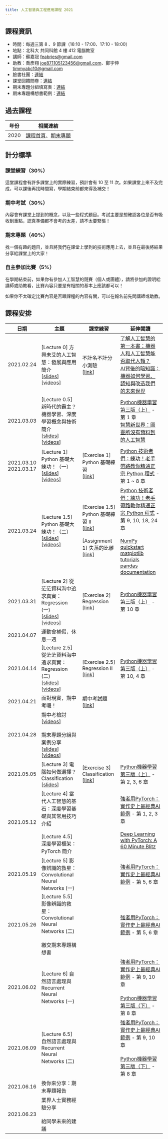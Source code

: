 ```yaml
---
title: 人工智慧與工程應用課程 2021
---
```


## 課程資訊

- 時間：每週三第 8 、9 節課（16:10 - 17:00、17:10 - 18:00）
- 地點：北科大 共同科館 4 樓 412 電腦教室
- 講師：蘇嘉冠 feabries@gmail.com
- 助教：喬彥翔 joe871105123456@gmail.com、鄭宇伸 timmyabc10@gmail.com
- 臉書社團：[連結](https://www.facebook.com/groups/759156424977401)
- 課堂回饋問卷：[連結](https://docs.google.com/forms/d/e/1FAIpQLSdM3cXOgN-a65JrKQUyxgLwIOh4OweagsYs-PkthxOwEa1Xow/viewform)
- 期末專題分組填寫表：[連結](https://docs.google.com/forms/d/e/1FAIpQLScwnVskS9YjU2UNe5dILrA1rwI-EpPlnaQQ56ZupG2EkeuTWw/viewform?usp=sf_link)
- 期末專題構想書範例：[連結](https://hackmd.io/kfstnzpoQ9mrsZKjtUwcYg)

## 過去課程

|年份|相關連結|
|-----|------------|
|2020|[課程首頁](https://sites.google.com/view/2020aintut/)、[期末專題](https://hackmd.io/HbOStYCGR2atnyOyNzmo4w)|

## 計分標準

### 課堂練習（30%）

這堂課程會有許多課堂上的實際練習，預計會有 10 至 11 次。如果課堂上來不及完成，可以課後再找時間寫，學期結束前都來得及補交！

### 期中考試（30%）

內容會有課堂上提到的概念，以及一些程式題目。考試主要是想確認各位是否有吸收到重點，認真準備都不會考的太差，請不太要緊張！

### 期末專題（40%）

找一個有趣的題目，並且將我們在課堂上學到的技術應用上去，並且在最後將結果分享給課堂上的大家！

### 自主參加比賽（5%）

在學期結束前，如果你有參加人工智慧的競賽（個人或團體），請將參加的證明給講師或助教看，比賽內容只要是有相關的基本上應該都可以！

如果你不太確定比賽內容是否跟課程的內容有關，可以在報名前先問講師或助教。

## 課程安排

|日期|主題|課堂練習|延伸閱讀|
|-----|------|-----------|------------|
|2021.02.24|[Lecture 0] 方興未艾的人工智慧：發展與應用簡介<br />[[slides](https://docs.google.com/presentation/d/1jH3bPgRATLSZS8s6RDlsd5tapWK9JJT9m0JqOAKEGoU/edit?usp=sharing)] [[videos](https://www.youtube.com/watch?v=I6lP3aYcTzA&list=PLJ9tqCH58ZfnAICGkk_StWRC5ccO1X-oZ&index=1)]|不計名不計分小測驗<br />[[link](https://docs.google.com/forms/d/e/1FAIpQLSeqLl0euRDRWDfM_HB8S_n7TV9OsEBzzJpdBB5bI11NHAYAqA/viewform?usp=sf_link)]|[了解人工智慧的第一本書：機器人和人工智慧能否取代人類？](https://www.books.com.tw/products/0010723841)<br  />[AI背後的暗知識：機器如何學習、認知與改造我們的未來世界](https://www.books.com.tw/products/0010848804)|
|2021.03.03|[Lecture 0.5] 新時代的霸主？機器學習、深度學習概念與技術簡介<br />[[slides](https://docs.google.com/presentation/d/1UhLuFMPkaBCQGgVMDQd6C6IzrQn_IwArKxcD1rK3-dM/edit?usp=sharing)] [[videos](https://www.youtube.com/watch?v=jBh_xZpRdA0&list=PLJ9tqCH58ZfnAICGkk_StWRC5ccO1X-oZ&index=2)]||[Python機器學習第三版（上）](https://www.books.com.tw/products/0010869555) - 第 1 章<br />[智慧新世界：圖靈所沒有預料到的人工智慧](https://www.books.com.tw/products/0010880354)|
|2021.03.10<br />2021.03.17|[Lecture 1] Python 基礎大練功！（一）<br />[[slides](https://docs.google.com/presentation/d/17DD1CN73xMRkgTAXrAv4O5HikOT36Vd9-vgp05nUqf4/edit?usp=sharing)] [[videos](https://www.youtube.com/watch?v=ZFjFdhcf-PM&list=PLJ9tqCH58ZfnAICGkk_StWRC5ccO1X-oZ&index=5)]|[Exercise 1] Python 基礎練習<br />[[link](https://colab.research.google.com/drive/1FHxzPInVNYI2DJqboSGUKY3lfQTIQEjn?usp=sharing)]|[Python 技術者們：練功！老手帶路教你精通正宗 Python 程式](https://www.books.com.tw/products/0010834816) - 第 1 ~ 8 章|
|2021.03.24|[Lecture 1.5] Python 基礎大練功！（二）<br />[[slides](https://docs.google.com/presentation/d/11zUCMAQMne8cC2zO3PW2ziYOhRMO-jWmkA7HIlDXHzU/edit?usp=sharing)] [[videos](https://www.youtube.com/watch?v=-hYhxsD6c98&list=PLJ9tqCH58ZfnAICGkk_StWRC5ccO1X-oZ&index=5)]|[Exercise 1.5] Python 基礎練習 II<br />[[link](https://colab.research.google.com/drive/1L1OmJsmPXhIJXdYd-ppi6UV93GAJPfSI?usp=sharing)]<br /><br />[Assignment 1] 失落的比雕<br />[[link](https://colab.research.google.com/drive/1AWz0sJ-fcTL0WlgOVgylD4TSk_q5HunH?usp=sharing)]|[Python 技術者們：練功！老手帶路教你精通正宗 Python 程式](https://www.books.com.tw/products/0010834816) - 第 9, 10, 18, 24 章<br /><br />[NumPy quickstart](https://numpy.org/devdocs/user/quickstart.html)<br />[matplotlib tutorials](https://matplotlib.org/stable/tutorials/index.html)<br />[pandas documentation](https://pandas.pydata.org/docs/index.html)|
|2021.03.31|[Lecture 2] 從茫茫資料海中追求真實：Regression (一)<br />[[slides](https://docs.google.com/presentation/d/1hPRxk4PFTPsMgf-g57qiiiUgsDSsWb6nCkxdtgL8htk/edit?usp=sharing)] [[videos](https://www.youtube.com/watch?v=6OcpQmnjaPQ&list=PLJ9tqCH58ZfnAICGkk_StWRC5ccO1X-oZ&index=7)]|[Exercise 2] Regression<br />[[link](https://colab.research.google.com/drive/1vtPppLLsJFIxpLwtHf3A3IFqZKYcc2F3?usp=sharing)]|[Python機器學習第三版（上）](https://www.books.com.tw/products/0010869555) - 第 10 章|
|2021.04.07|運動會補假，休息一週|||
|2021.04.14|[Lecture 2.5] 從茫茫資料海中追求真實：Regression (二)<br />[[slides](https://docs.google.com/presentation/d/1hJabIOLIs3Ta_w3B-1Z9B8or_ZhkFtpBqVC8677yAaw/edit?usp=sharing)] [[videos](https://www.youtube.com/watch?v=yus875MywPM&list=PLJ9tqCH58ZfnAICGkk_StWRC5ccO1X-oZ&index=8)]|[Exercise 2.5] Regression II<br />[[link](https://colab.research.google.com/drive/1gd6WgOVM7Qnmgln3xDPlSajKrYdn5xZl?usp=sharing)]|[Python機器學習第三版（上）](https://www.books.com.tw/products/0010869555) - 第 10, 4 章|
|2021.04.21|面對現實，期中考囉！| 期中考試題<br />[[link](https://colab.research.google.com/drive/1jrUL9gY_WqgUcUo_0nEmGDwQWYpsKV2L?usp=sharing)] ||
|2021.04.28|期中考檢討<br />[[videos](https://www.youtube.com/watch?v=TZ8r7iUPPh8&list=PLJ9tqCH58ZfnAICGkk_StWRC5ccO1X-oZ&index=10)]<br /><br />期末專題分組與案例分享<br />[[slides](https://docs.google.com/presentation/d/183G4zIvPBA2U40cYQt2OFEDTaR45TXKHdNCgiw10SHQ/edit?usp=sharing)] [[videos](https://www.youtube.com/watch?v=ArK2ABwpN0E&list=PLJ9tqCH58ZfnAICGkk_StWRC5ccO1X-oZ&index=11)]|||
|2021.05.05|[Lecture 3] 電腦如何做選擇？Classification<br />[[slides](https://docs.google.com/presentation/d/1L1NSZ9MEE12chZH_lS3Y75M3PFAd62gFhuF8VqUr3YA/edit?usp=sharing)]|[Exercise 3] Classification<br />[[link](https://colab.research.google.com/drive/1TEPG3LTl0T5o_GiTM3771ZIH3tKvcnbI?usp=sharing)]|[Python機器學習第三版（上）](https://www.books.com.tw/products/0010869555) - 第 2, 3, 6 章|
|2021.05.12|[Lecture 4] 當代人工智慧的基石：深度學習基礎與其常用技巧介紹<br /><br />[Lecture 4.5] 深度學習框架：PyTorch 簡介||[強者用PyTorch：實作史上最經典AI範例](https://www.books.com.tw/products/0010845128) - 第 1, 2, 3 章<br /><br />[Deep Learning with PyTorch: A 60 Minute Blitz](https://pytorch.org/tutorials/beginner/deep_learning_60min_blitz.html)|
|2021.05.19|[Lecture 5] 影像辨識的救星：Convolutional Neural Networks (一)||[強者用PyTorch：實作史上最經典AI範例](https://www.books.com.tw/products/0010845128) - 第 5, 6 章|
|2021.05.26|[Lecture 5.5] 影像辨識的救星：Convolutional Neural Networks (二)<br /><br />繳交期末專題構想書||[強者用PyTorch：實作史上最經典AI範例](https://www.books.com.tw/products/0010845128) - 第 5, 6 章|
|2021.06.02|[Lecture 6] 自然語言處理與 Recurrent Neural Networks (一)||[強者用PyTorch：實作史上最經典AI範例](https://www.books.com.tw/products/0010845128) - 第 9, 10 章<br /><br />[Python機器學習第三版（下）](https://www.books.com.tw/products/0010871454) - 第 8 章|
|2021.06.09|[Lecture 6.5] 自然語言處理與 Recurrent Neural Networks (二)||[強者用PyTorch：實作史上最經典AI範例](https://www.books.com.tw/products/0010845128) - 第 9, 10 章<br /><br />[Python機器學習第三版（下）](https://www.books.com.tw/products/0010871454) - 第 8 章|
|2021.06.16|換你來分享：期末專題報告|||
|2021.06.23|業界人士實務經驗分享<br /><br />給同學未來的建議|||
